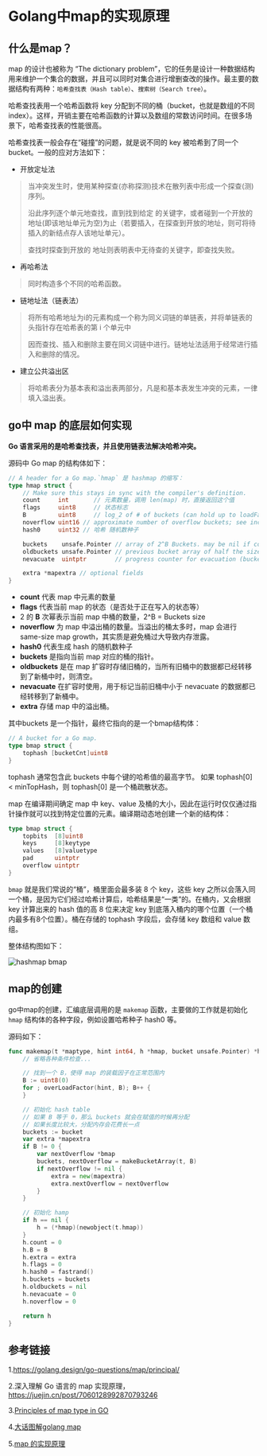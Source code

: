 #                          Golang中map的实现原理

## 什么是map？

map 的设计也被称为 “The dictionary problem”，它的任务是设计一种数据结构用来维护一个集合的数据，并且可以同时对集合进行增删查改的操作。最主要的数据结构有两种：`哈希查找表（Hash table）`、`搜索树（Search tree）`。

哈希查找表用一个哈希函数将 key 分配到不同的桶（bucket，也就是数组的不同 index）。这样，开销主要在哈希函数的计算以及数组的常数访问时间。在很多场景下，哈希查找表的性能很高。

哈希查找表一般会存在“碰撞”的问题，就是说不同的 key 被哈希到了同一个 bucket。一般的应对方法如下：

- 开放定址法

> 当冲突发生时，使用某种探查(亦称探测)技术在散列表中形成一个探查(测)序列。
>
> 沿此序列逐个单元地查找，直到找到给定 的关键字，或者碰到一个开放的地址(即该地址单元为空)为止（若要插入，在探查到开放的地址，则可将待插入的新结点存人该地址单元）。
>
> 查找时探查到开放的 地址则表明表中无待查的关键字，即查找失败。

- 再哈希法

> 同时构造多个不同的哈希函数。

- 链地址法（链表法）

> 将所有哈希地址为i的元素构成一个称为同义词链的单链表，并将单链表的头指针存在哈希表的第 i 个单元中
>
> 因而查找、插入和删除主要在同义词链中进行。链地址法适用于经常进行插入和删除的情况。

- 建立公共溢出区

> 将哈希表分为基本表和溢出表两部分，凡是和基本表发生冲突的元素，一律填入溢出表。

## go中 map 的底层如何实现

**Go 语言采用的是哈希查找表，并且使用链表法解决哈希冲突。**

源码中 Go map 的结构体如下：

```go
// A header for a Go map.`hmap` 是 hashmap 的缩写：
type hmap struct {
    // Make sure this stays in sync with the compiler's definition.
    count     int       // 元素数量，调用 len(map) 时，直接返回这个值
    flags     uint8     // 状态标志
    B         uint8     // log_2 of # of buckets (can hold up to loadFactor * 2^B items)
    noverflow uint16 // approximate number of overflow buckets; see incrnoverflow for details
    hash0     uint32 // 哈希 随机数种子

    buckets    unsafe.Pointer // array of 2^B Buckets. may be nil if count==0.
    oldbuckets unsafe.Pointer // previous bucket array of half the size, non-nil only when growing
    nevacuate  uintptr        // progress counter for evacuation (buckets less than this have been evacuated)

    extra *mapextra // optional fields
}
```

- **count** 代表 map 中元素的数量
- **flags** 代表当前 map 的状态（是否处于正在写入的状态等）
- 2 的 **B** 次幂表示当前 map 中桶的数量，2^B = Buckets size
- **noverflow** 为 map 中溢出桶的数量。当溢出的桶太多时，map 会进行 same-size map growth，其实质是避免桶过大导致内存泄露。
- **hash0** 代表生成 hash 的随机数种子
- **buckets** 是指向当前 map 对应的桶的指针。
- **oldbuckets** 是在 map 扩容时存储旧桶的，当所有旧桶中的数据都已经转移到了新桶中时，则清空。
- **nevacuate** 在扩容时使用，用于标记当前旧桶中小于 nevacuate 的数据都已经转移到了新桶中。
- **extra** 存储 map 中的溢出桶。



其中buckets 是一个指针，最终它指向的是一个bmap结构体：

```go
// A bucket for a Go map.
type bmap struct {
    tophash [bucketCnt]uint8
}
```

tophash 通常包含此 buckets 中每个键的哈希值的最高字节。 如果 tophash[0] < minTopHash，则 tophash[0] 是一个桶疏散状态。

map 在编译期间确定 map 中 key、value 及桶的大小，因此在运行时仅仅通过指针操作就可以找到特定位置的元素。编译期动态地创建一个新的结构体：

```go
type bmap struct {
    topbits  [8]uint8
    keys     [8]keytype
    values   [8]valuetype
    pad      uintptr
    overflow uintptr
}
```

`bmap` 就是我们常说的“桶”，桶里面会最多装 8 个 key，这些 key 之所以会落入同一个桶，是因为它们经过哈希计算后，哈希结果是“一类”的。在桶内，又会根据 key 计算出来的 hash 值的高 8 位来决定 key 到底落入桶内的哪个位置（一个桶内最多有8个位置）。桶在存储的 tophash 字段后，会存储 key 数组和 value 数组。

整体结构图如下：

![hashmap bmap](https://golang.design/go-questions/map/assets/0.png)



## map的创建

go中map的创建，汇编底层调用的是 `makemap` 函数，主要做的工作就是初始化 `hmap` 结构体的各种字段，例如设置哈希种子 hash0 等。

源码如下：

```go
func makemap(t *maptype, hint int64, h *hmap, bucket unsafe.Pointer) *hmap {
	// 省略各种条件检查...

	// 找到一个 B，使得 map 的装载因子在正常范围内
	B := uint8(0)
	for ; overLoadFactor(hint, B); B++ {
	}

	// 初始化 hash table
	// 如果 B 等于 0，那么 buckets 就会在赋值的时候再分配
	// 如果长度比较大，分配内存会花费长一点
	buckets := bucket
	var extra *mapextra
	if B != 0 {
		var nextOverflow *bmap
		buckets, nextOverflow = makeBucketArray(t, B)
		if nextOverflow != nil {
			extra = new(mapextra)
			extra.nextOverflow = nextOverflow
		}
	}

	// 初始化 hamp
	if h == nil {
		h = (*hmap)(newobject(t.hmap))
	}
	h.count = 0
	h.B = B
	h.extra = extra
	h.flags = 0
	h.hash0 = fastrand()
	h.buckets = buckets
	h.oldbuckets = nil
	h.nevacuate = 0
	h.noverflow = 0

	return h
}
```

## 参考链接

1.https://golang.design/go-questions/map/principal/

2.深入理解 Go 语言的 map 实现原理，https://juejin.cn/post/7060128992870793246

3.[Principles of map type in GO](https://link.juejin.cn/?target=https%3A%2F%2Fgolangforall.com%2Fen%2Fpost%2Fmap-principles-golang.html)

4.[大话图解golang map](https://link.juejin.cn/?target=https%3A%2F%2Fstudygolang.com%2Farticles%2F21047)

5.[map 的实现原理](https://link.juejin.cn/?target=https%3A%2F%2Fgolang.design%2Fgo-questions%2Fmap%2Fprincipal%2F)